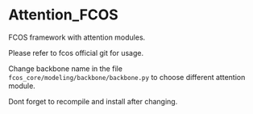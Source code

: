 # Attention_FCOS
FCOS framework with attention modules.

Please refer to fcos official git for usage.

Change backbone name in the file `fcos_core/modeling/backbone/backbone.py` to choose different attention module.

Dont forget to recompile and install after changing.
